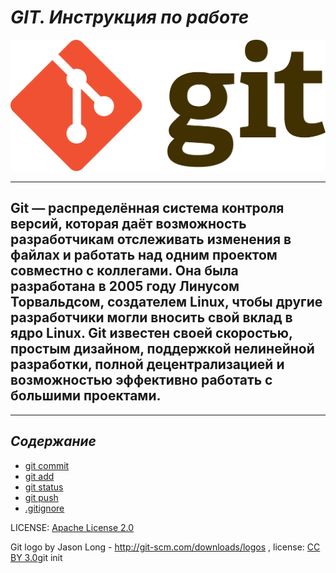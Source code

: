 # *GIT. Инструкция по работе*


![Git logo](./assets/1920px-Git-logo.png)

---
**Git** — распределённая система контроля версий, которая даёт возможность разработчикам отслеживать изменения в файлах и работать над одним проектом совместно с коллегами. 
Она была разработана в 2005 году Линусом Торвальдсом, создателем Linux, чтобы другие разработчики могли вносить свой вклад в ядро Linux. Git известен своей скоростью, простым дизайном, поддержкой нелинейной разработки, полной децентрализацией и возможностью эффективно работать с большими проектами.
---
---
## ***Содержание***
* [git commit](./commit.md)
* [git add](./add.md)
* [git status](./status)
* [git push](./push)
* [.gitignore](./gitignore)

LICENSE: [Apache License 2.0](./license.md)

Git logo by Jason Long - http://git-scm.com/downloads/logos , license: [CC BY 3.0](https://creativecommons.org/licenses/by/3.0/)git init